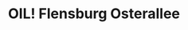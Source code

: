 ---
title: "OIL! Flensburg Osterallee"
url: /flensburg/oil-flensburg-osterallee/
shop: Allgemein
---